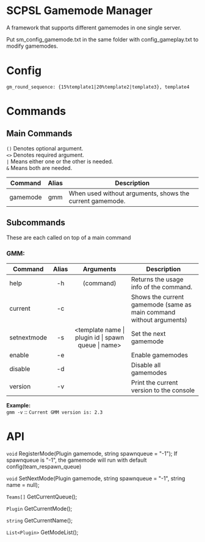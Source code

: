 # SCPSL Gamemode Manager
A framework that supports different gamemodes in one single server.

Put sm_config_gamemode.txt in the same folder with config_gameplay.txt to modify gamemodes.

# Config
`gm_round_sequence: {15%template1|20%template2|template3}, template4`

# Commands

## Main Commands
`()` Denotes optional argument.  
`<>` Denotes required argument.  
`|` Means either one or the other is needed.  
`&` Means both are needed.  

Command | Alias | Description
--- | :---: | ---
gamemode | gmm | When used without arguments, shows the current gamemode.

## Subcommands
These are each called on top of a main command

### GMM:
Command | Alias | Arguments | Description
--- | :---: | :---: | ---
help | -h | (command) | Returns the usage info of the command.
current | -c | | Shows the current gamemode (same as main command without arguments)
setnextmode | -s | <template name \| plugin id \| spawn queue \| name> | Set the next gamemode
enable | -e | | Enable gamemodes
disable | -d | | Disable all gamemodes
version | -v | | Print the current version to the console

**Example:**  
`gmm -v` :: `Current GMM version is: 2.3`

# API
`void` RegisterMode(Plugin gamemode, string spawnqueue = "-1");
If spawnqueue is "-1", the gamemode will run with default config(team_respawn_queue)

`void` SetNextMode(Plugin gamemode, string spawnqueue = "-1", string name = null);

`Teams[]` GetCurrentQueue();

`Plugin` GetCurrentMode();

`string` GetCurrentName();

`List<Plugin>` GetModeList();

